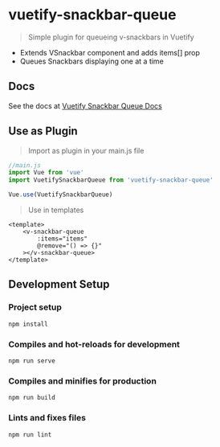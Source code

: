 # vuetify-snackbar-queue
>Simple plugin for queueing v-snackbars in Vuetify
* Extends VSnackbar component and adds items[] prop
* Queues Snackbars displaying one at a time 

## Docs

See the docs at [Vuetify Snackbar Queue Docs](https://ajanes93.github.io/vuetify-snackbar-queue/)

## Use as Plugin
>Import as plugin in your main.js file

```js
//main.js
import Vue from 'vue'
import VuetifySnackbarQueue from 'vuetify-snackbar-queue'

Vue.use(VuetifySnackbarQueue)
```

>Use in templates
```vue
<template>
    <v-snackbar-queue
        :items="items"
        @remove="() => {}"
    ></v-snackbar-queue>
</template>
```

## Development Setup

### Project setup
```
npm install
```

### Compiles and hot-reloads for development
```
npm run serve
```

### Compiles and minifies for production
```
npm run build
```

### Lints and fixes files
```
npm run lint
```
